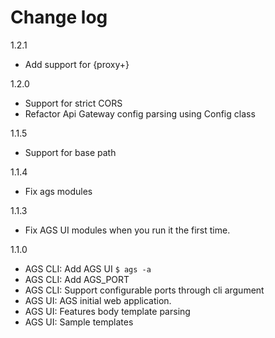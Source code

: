# Change log

1.2.1
* Add support for {proxy+}

1.2.0
* Support for strict CORS
* Refactor Api Gateway config parsing using Config class

1.1.5
* Support for base path

1.1.4
* Fix ags modules

1.1.3
* Fix AGS UI modules when you run it the first time.

1.1.0
* AGS CLI: Add AGS UI `$ ags -a`
* AGS CLI: Add AGS_PORT
* AGS CLI: Support configurable ports through cli argument
* AGS UI: AGS initial web application.
* AGS UI: Features body template parsing
* AGS UI: Sample templates
